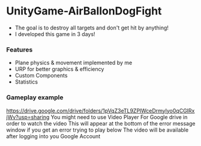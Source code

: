 # UnityGame-AirBallonDogFight
* The goal is to destroy all targets and don't get hit by anything!
* I developed this game in 3 days!
### Features
* Plane physics & movement implemented by me
* URP for better graphics & efficiency
* Custom Components
* Statistics
### Gameplay example
https://drive.google.com/drive/folders/1pVqZ3eTL9ZPlWceDrmylyo0qCGIRxjWv?usp=sharing
You might need to use Video Player For Google drive in order to watch the video
This will appear at the bottom of the error message window if you get an error trying to play below 
The video will be available after logging into you Google Account

